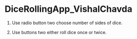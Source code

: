 # DiceRollingApp_VishalChavda

1. Use radio button two choose number of sides of dice.

2. Use buttons two either roll dice once or twice.
